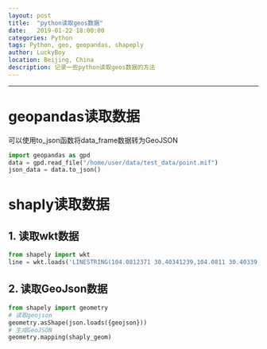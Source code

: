 ```yaml
---
layout: post
title:  "python读取geos数据"
date:   2019-01-22 18:00:00
categories: Python
tags: Python, geo, geopandas, shapeply
author: LuckyBoy
location: Beijing, China
description: 记录一些python读取geos数据的方法
---
```

---

# geopandas读取数据

可以使用to_json函数将data_frame数据转为GeoJSON

```python
import geopandas as gpd
data = gpd.read_file("/home/user/data/test_data/point.mif")
json_data = data.to_json()
```

# shaply读取数据

## 1. 读取wkt数据

```python
from shapely import wkt
line = wkt.loads('LINESTRING(104.0812371 30.40341239,104.0811 30.40339,104.08088 30.40336,104.08065 30.40334,104.08052 30.40334,104.0802023 30.40336704)')
```

## 2. 读取GeoJson数据

```python
from shapely import geometry
# 读取geojson
geometry.asShape(json.loads({geojson}))
# 生成GeoJSON
geometry.mapping(shaply_geom)
```